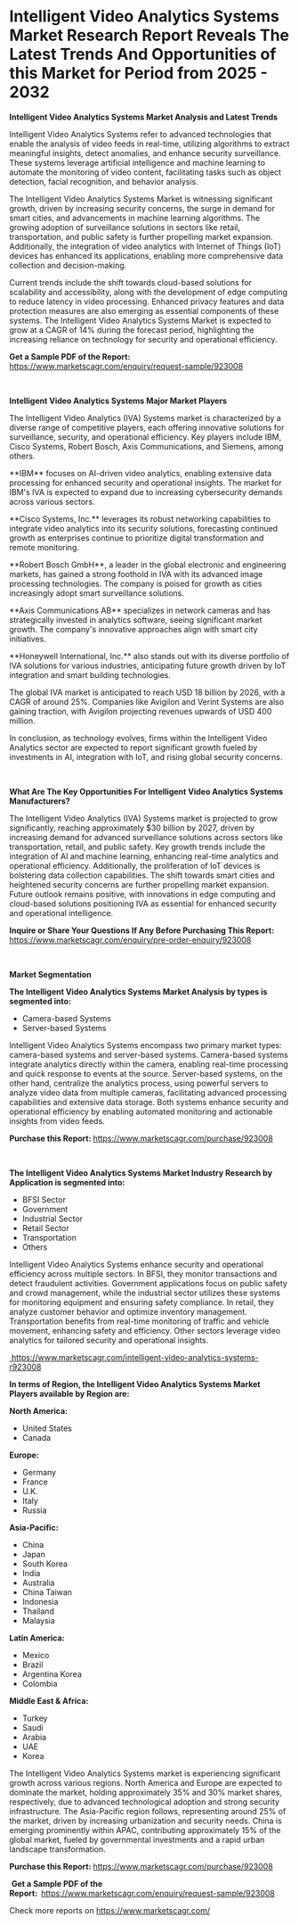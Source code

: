 <p><h1>Intelligent Video Analytics Systems Market Research Report Reveals The Latest Trends And Opportunities of this Market for Period from 2025 - 2032</h1></p><p><strong>Intelligent Video Analytics Systems Market Analysis and Latest Trends</strong></p>
<p><p>Intelligent Video Analytics Systems refer to advanced technologies that enable the analysis of video feeds in real-time, utilizing algorithms to extract meaningful insights, detect anomalies, and enhance security surveillance. These systems leverage artificial intelligence and machine learning to automate the monitoring of video content, facilitating tasks such as object detection, facial recognition, and behavior analysis.</p><p>The Intelligent Video Analytics Systems Market is witnessing significant growth, driven by increasing security concerns, the surge in demand for smart cities, and advancements in machine learning algorithms. The growing adoption of surveillance solutions in sectors like retail, transportation, and public safety is further propelling market expansion. Additionally, the integration of video analytics with Internet of Things (IoT) devices has enhanced its applications, enabling more comprehensive data collection and decision-making.</p><p>Current trends include the shift towards cloud-based solutions for scalability and accessibility, along with the development of edge computing to reduce latency in video processing. Enhanced privacy features and data protection measures are also emerging as essential components of these systems. The Intelligent Video Analytics Systems Market is expected to grow at a CAGR of 14% during the forecast period, highlighting the increasing reliance on technology for security and operational efficiency.</p></p>
<p><strong>Get a Sample PDF of the Report:&nbsp;</strong> <a href="https://www.marketscagr.com/enquiry/request-sample/923008?utm_campaign=2106&utm_medium=2&utm_source=Github&utm_content=ia&utm_term=07032025&utm_id=intelligent-video-analytics-systems">https://www.marketscagr.com/enquiry/request-sample/923008</a></p>
<p>&nbsp;</p>
<p><strong>Intelligent Video Analytics Systems Major Market Players</strong></p>
<p><p>The Intelligent Video Analytics (IVA) Systems market is characterized by a diverse range of competitive players, each offering innovative solutions for surveillance, security, and operational efficiency. Key players include IBM, Cisco Systems, Robert Bosch, Axis Communications, and Siemens, among others. </p><p>**IBM** focuses on AI-driven video analytics, enabling extensive data processing for enhanced security and operational insights. The market for IBM's IVA is expected to expand due to increasing cybersecurity demands across various sectors.</p><p>**Cisco Systems, Inc.** leverages its robust networking capabilities to integrate video analytics into its security solutions, forecasting continued growth as enterprises continue to prioritize digital transformation and remote monitoring.</p><p>**Robert Bosch GmbH**, a leader in the global electronic and engineering markets, has gained a strong foothold in IVA with its advanced image processing technologies. The company is poised for growth as cities increasingly adopt smart surveillance solutions.</p><p>**Axis Communications AB** specializes in network cameras and has strategically invested in analytics software, seeing significant market growth. The company's innovative approaches align with smart city initiatives.</p><p>**Honeywell International, Inc.** also stands out with its diverse portfolio of IVA solutions for various industries, anticipating future growth driven by IoT integration and smart building technologies.</p><p>The global IVA market is anticipated to reach USD 18 billion by 2026, with a CAGR of around 25%. Companies like Avigilon and Verint Systems are also gaining traction, with Avigilon projecting revenues upwards of USD 400 million.</p><p>In conclusion, as technology evolves, firms within the Intelligent Video Analytics sector are expected to report significant growth fueled by investments in AI, integration with IoT, and rising global security concerns.</p></p>
<p>&nbsp;</p>
<p><strong>What Are The Key Opportunities For Intelligent Video Analytics Systems Manufacturers?</strong></p>
<p><p>The Intelligent Video Analytics (IVA) Systems market is projected to grow significantly, reaching approximately $30 billion by 2027, driven by increasing demand for advanced surveillance solutions across sectors like transportation, retail, and public safety. Key growth trends include the integration of AI and machine learning, enhancing real-time analytics and operational efficiency. Additionally, the proliferation of IoT devices is bolstering data collection capabilities. The shift towards smart cities and heightened security concerns are further propelling market expansion. Future outlook remains positive, with innovations in edge computing and cloud-based solutions positioning IVA as essential for enhanced security and operational intelligence.</p></p>
<p><strong>Inquire or Share Your Questions If Any Before Purchasing This Report:</strong> <a href="https://www.marketscagr.com/enquiry/pre-order-enquiry/923008?utm_campaign=2106&utm_medium=2&utm_source=Github&utm_content=ia&utm_term=07032025&utm_id=intelligent-video-analytics-systems">https://www.marketscagr.com/enquiry/pre-order-enquiry/923008</a></p>
<p>&nbsp;</p>
<p><strong>Market Segmentation</strong></p>
<p><strong>The Intelligent Video Analytics Systems Market Analysis by types is segmented into:</strong></p>
<p><ul><li>Camera-based Systems</li><li>Server-based Systems</li></ul></p>
<p><p>Intelligent Video Analytics Systems encompass two primary market types: camera-based systems and server-based systems. Camera-based systems integrate analytics directly within the camera, enabling real-time processing and quick response to events at the source. Server-based systems, on the other hand, centralize the analytics process, using powerful servers to analyze video data from multiple cameras, facilitating advanced processing capabilities and extensive data storage. Both systems enhance security and operational efficiency by enabling automated monitoring and actionable insights from video feeds.</p></p>
<p><strong>Purchase this Report:&nbsp;</strong><a href="https://www.marketscagr.com/purchase/923008?utm_campaign=2106&utm_medium=2&utm_source=Github&utm_content=ia&utm_term=07032025&utm_id=intelligent-video-analytics-systems">https://www.marketscagr.com/purchase/923008</a></p>
<p>&nbsp;</p>
<p><strong>The Intelligent Video Analytics Systems Market Industry Research by Application is segmented into:</strong></p>
<p><ul><li>BFSI Sector</li><li>Government</li><li>Industrial Sector</li><li>Retail Sector</li><li>Transportation</li><li>Others</li></ul></p>
<p><p>Intelligent Video Analytics Systems enhance security and operational efficiency across multiple sectors. In BFSI, they monitor transactions and detect fraudulent activities. Government applications focus on public safety and crowd management, while the industrial sector utilizes these systems for monitoring equipment and ensuring safety compliance. In retail, they analyze customer behavior and optimize inventory management. Transportation benefits from real-time monitoring of traffic and vehicle movement, enhancing safety and efficiency. Other sectors leverage video analytics for tailored security and operational insights.</p></p>
<p><a href="https://www.marketscagr.com/intelligent-video-analytics-systems-r923008?utm_campaign=2106&utm_medium=2&utm_source=Github&utm_content=ia&utm_term=07032025&utm_id=intelligent-video-analytics-systems">&nbsp;https://www.marketscagr.com/intelligent-video-analytics-systems-r923008</a></p>
<p><strong>In terms of Region, the Intelligent Video Analytics Systems Market Players available by Region are:</strong></p>
<p>
    <p> <strong> North America: </strong>
        <ul>
            <li>United States</li>
            <li>Canada</li>
        </ul>
        </p> 
    <p> <strong> Europe: </strong>
        <ul>
            <li>Germany</li>
            <li>France</li>
            <li>U.K.</li>
            <li>Italy</li>
            <li>Russia</li>
        </ul>
        </p> 
    <p> <strong> Asia-Pacific: </strong>
        <ul>
            <li>China</li>
            <li>Japan</li>
            <li>South Korea</li>
            <li>India</li>
            <li>Australia</li>
            <li>China Taiwan</li>
            <li>Indonesia</li>
            <li>Thailand</li>
            <li>Malaysia</li>
        </ul>
        </p> 
    <p> <strong> Latin America: </strong>
        <ul>
            <li>Mexico</li>
            <li>Brazil</li>
            <li>Argentina Korea</li>
            <li>Colombia</li>
        </ul>
        </p> 
    <p> <strong> Middle East & Africa: </strong>
        <ul>
            <li>Turkey</li>
            <li>Saudi</li>
            <li>Arabia</li>
            <li>UAE</li>
            <li>Korea</li>
        </ul>
    </p>
    </p>
<p><p>The Intelligent Video Analytics Systems market is experiencing significant growth across various regions. North America and Europe are expected to dominate the market, holding approximately 35% and 30% market shares, respectively, due to advanced technological adoption and strong security infrastructure. The Asia-Pacific region follows, representing around 25% of the market, driven by increasing urbanization and security needs. China is emerging prominently within APAC, contributing approximately 15% of the global market, fueled by governmental investments and a rapid urban landscape transformation.</p></p>
<p><strong>Purchase this Report: </strong><a href="https://www.marketscagr.com/purchase/923008?utm_campaign=2106&utm_medium=2&utm_source=Github&utm_content=ia&utm_term=07032025&utm_id=intelligent-video-analytics-systems">https://www.marketscagr.com/purchase/923008</a></p>
<p>&nbsp;<strong>Get a Sample PDF of the Report:&nbsp;&nbsp;</strong><a href="https://www.marketscagr.com/enquiry/request-sample/923008?utm_campaign=2106&utm_medium=2&utm_source=Github&utm_content=ia&utm_term=07032025&utm_id=intelligent-video-analytics-systems">https://www.marketscagr.com/enquiry/request-sample/923008</a></p>
<p><strong></strong></p>
<p>Check more reports on <a href="https://www.marketscagr.com/?utm_campaign=2106&utm_medium=2&utm_source=Github&utm_content=ia&utm_term=07032025&utm_id=intelligent-video-analytics-systems">https://www.marketscagr.com/</a></p>